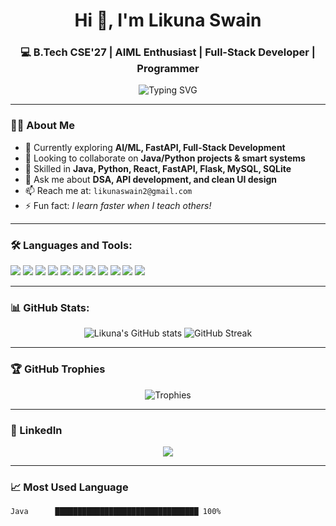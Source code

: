 <h1 align="center">Hi 👋, I'm Likuna Swain</h1>
<h3 align="center">💻 B.Tech CSE'27 | AIML Enthusiast | Full-Stack Developer | Programmer</h3>

<p align="center">
  <img src="https://readme-typing-svg.herokuapp.com?font=Fira+Code&size=22&pause=1000&center=true&vCenter=true&width=435&lines=I'm+a+Developer+from+India!;Love+Building+Cool+Projects.;Learning+ML+%26+Backend+Daily!" alt="Typing SVG" />
</p>

---

### 🙋‍♂️ About Me
- 🌱 Currently exploring **AI/ML, FastAPI, Full-Stack Development**
- 🤝 Looking to collaborate on **Java/Python projects & smart systems**
- 🧠 Skilled in **Java, Python, React, FastAPI, Flask, MySQL, SQLite**
- 💬 Ask me about **DSA, API development, and clean UI design**
- 📫 Reach me at: `likunaswain2@gmail.com`
- ⚡ Fun fact: *I learn faster when I teach others!*

---

### 🛠️ Languages and Tools:
<p>
  <img src="https://img.shields.io/badge/C-00599C?style=for-the-badge&logo=c&logoColor=white"/>
  <img src="https://img.shields.io/badge/Java-ED8B00?style=for-the-badge&logo=java&logoColor=white"/>
  <img src="https://img.shields.io/badge/Python-3776AB?style=for-the-badge&logo=python&logoColor=white"/>
  <img src="https://img.shields.io/badge/React-20232A?style=for-the-badge&logo=react&logoColor=61DAFB"/>
  <img src="https://img.shields.io/badge/FastAPI-005571?style=for-the-badge&logo=fastapi"/>
  <img src="https://img.shields.io/badge/Flask-000000?style=for-the-badge&logo=flask"/>
  <img src="https://img.shields.io/badge/MySQL-4479A1?style=for-the-badge&logo=mysql&logoColor=white"/>
  <img src="https://img.shields.io/badge/SQLite-07405E?style=for-the-badge&logo=sqlite&logoColor=white"/>
  <img src="https://img.shields.io/badge/Git-FF6C37?style=for-the-badge&logo=git&logoColor=white"/>
  <img src="https://img.shields.io/badge/GitHub-181717?style=for-the-badge&logo=github&logoColor=white"/>
  <img src="https://img.shields.io/badge/VSCode-007ACC?style=for-the-badge&logo=visual-studio-code&logoColor=white"/>
</p>

---

### 📊 GitHub Stats:
<p align="center">
  <img src="https://github-readme-stats.vercel.app/api?username=likunaswain&show_icons=true&theme=radical" alt="Likuna's GitHub stats"/>
  <img src="https://github-readme-streak-stats.herokuapp.com/?user=likunaswain&theme=radical" alt="GitHub Streak"/>
</p>

---

### 🏆 GitHub Trophies
<p align="center">
  <img src="https://github-profile-trophy.vercel.app/?username=likunaswain&theme=radical&row=2&column=4" alt="Trophies"/>
</p>

---

### 📌 LinkedIn
<p align="center">
  <a href="https://www.linkedin.com/in/likuna-swain-b25208346/" target="_blank">
    <img src="https://img.shields.io/badge/Likuna%20Swain-0077B5?style=for-the-badge&logo=linkedin&logoColor=white"/>
  </a>
</p>

---

### 📈 Most Used Language
```text
Java      ████████████████████████████████ 100%
